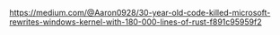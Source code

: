 https://medium.com/@Aaron0928/30-year-old-code-killed-microsoft-rewrites-windows-kernel-with-180-000-lines-of-rust-f891c95959f2
